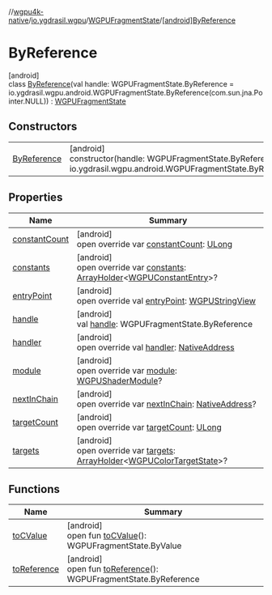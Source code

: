 //[wgpu4k-native](../../../../index.md)/[io.ygdrasil.wgpu](../../index.md)/[WGPUFragmentState](../index.md)/[[android]ByReference](index.md)

# ByReference

[android]\
class [ByReference](index.md)(val handle: WGPUFragmentState.ByReference = io.ygdrasil.wgpu.android.WGPUFragmentState.ByReference(com.sun.jna.Pointer.NULL)) : [WGPUFragmentState](../index.md)

## Constructors

| | |
|---|---|
| [ByReference](-by-reference.md) | [android]<br>constructor(handle: WGPUFragmentState.ByReference = io.ygdrasil.wgpu.android.WGPUFragmentState.ByReference(com.sun.jna.Pointer.NULL)) |

## Properties

| Name | Summary |
|---|---|
| [constantCount](constant-count.md) | [android]<br>open override var [constantCount](constant-count.md): [ULong](https://kotlinlang.org/api/core/kotlin-stdlib/kotlin/-u-long/index.html) |
| [constants](constants.md) | [android]<br>open override var [constants](constants.md): [ArrayHolder](../../../ffi/-array-holder/index.md)&lt;[WGPUConstantEntry](../../-w-g-p-u-constant-entry/index.md)&gt;? |
| [entryPoint](entry-point.md) | [android]<br>open override val [entryPoint](entry-point.md): [WGPUStringView](../../-w-g-p-u-string-view/index.md) |
| [handle](handle.md) | [android]<br>val [handle](handle.md): WGPUFragmentState.ByReference |
| [handler](handler.md) | [android]<br>open override val [handler](handler.md): [NativeAddress](../../../ffi/-native-address/index.md) |
| [module](module.md) | [android]<br>open override var [module](module.md): [WGPUShaderModule](../../-w-g-p-u-shader-module/index.md)? |
| [nextInChain](next-in-chain.md) | [android]<br>open override var [nextInChain](next-in-chain.md): [NativeAddress](../../../ffi/-native-address/index.md)? |
| [targetCount](target-count.md) | [android]<br>open override var [targetCount](target-count.md): [ULong](https://kotlinlang.org/api/core/kotlin-stdlib/kotlin/-u-long/index.html) |
| [targets](targets.md) | [android]<br>open override var [targets](targets.md): [ArrayHolder](../../../ffi/-array-holder/index.md)&lt;[WGPUColorTargetState](../../-w-g-p-u-color-target-state/index.md)&gt;? |

## Functions

| Name | Summary |
|---|---|
| [toCValue](../[android]to-c-value.md) | [android]<br>open fun [toCValue](../[android]to-c-value.md)(): WGPUFragmentState.ByValue |
| [toReference](../to-reference.md) | [android]<br>open fun [toReference](../to-reference.md)(): WGPUFragmentState.ByReference |